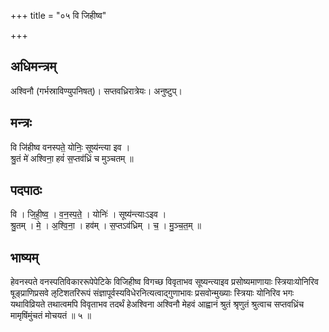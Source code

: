+++
title = "०५ वि जिहीष्व"

+++
## अधिमन्त्रम्
अश्विनौ (गर्भस्राविण्युपनिषत्)। सप्तवध्रिरात्रेयः। अनुष्टुप्।

## मन्त्रः
वि जि॑हीष्व वनस्पते॒ योनिः॒ सूष्य॑न्त्या इव ।  
श्रु॒तं मे॑ अश्विना॒ हवं॑ स॒प्तव॑ध्रिं च मुञ्चतम् ॥

## पदपाठः
वि । जि॒ही॒ष्व॒ । व॒न॒स्प॒ते॒ । योनिः॑ । सूष्य॑न्त्याःऽइव ।  
श्रु॒तम् । मे॒ । अ॒श्वि॒ना॒ । हव॑म् । स॒प्तऽव॑ध्रिम् । च॒ । मु॒ञ्च॒त॒म् ॥

## भाष्यम्
हेवनस्पते वनस्पतिविकाररूपेपेटिके विजिहीष्व विगच्छ विवृताभव सूष्यन्त्याइव प्रसोष्यमाणायाः स्त्रियाःयोनिरिव षूङ्प्राणिप्रसवे ऌटिशतरिरूपं संज्ञापूर्वस्यविधेरनित्यत्वाद्गुणाभावः प्रसवोन्मुख्याः स्त्रियाः योनिरिव भगः यथाविव्रियते तथात्वमपि विवृताभव तदर्थं हेअश्विना अश्विनौ मेहवं आह्वानं श्रुतं श्रृणुतं श्रुत्वाच सप्तवध्रिंच मामृषिंमुंचतं मोचयतं ॥ ५ ॥